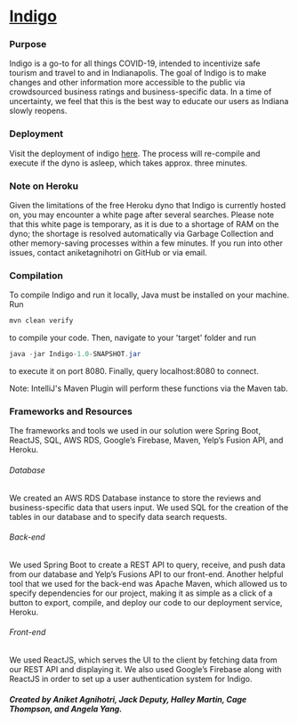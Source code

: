 # [Indigo](https://devpost.com/software/indigo-7rw30z)

### Purpose
Indigo is a go-to for all things COVID-19, intended to incentivize safe tourism and travel to and in Indianapolis. The goal of Indigo is to make changes and other information more accessible to the public via crowdsourced business ratings and business-specific data. In a time of uncertainty, we feel that this is the best way to educate our users as Indiana slowly reopens.

### Deployment
Visit the deployment of indigo [here](https://indigo04.herokuapp.com). The process will re-compile and execute if the dyno is asleep, which takes approx. three minutes.

### Note on Heroku
Given the limitations of the free Heroku dyno that Indigo is currently hosted on, you may encounter a white page after several searches. Please note that this white page is temporary, as it is due to a shortage of RAM on the dyno; the shortage is resolved automatically via Garbage Collection and other memory-saving processes within a few minutes. If you run into other issues, contact aniketagnihotri on GitHub or via email.

### Compilation
To compile Indigo and run it locally, Java must be installed on your machine. Run 
```java
mvn clean verify
```
to compile your code. Then, navigate to your 'target' folder and run 
```java
java -jar Indigo-1.0-SNAPSHOT.jar
```
to execute it on port 8080. Finally, query localhost:8080 to connect.

Note: IntelliJ's Maven Plugin will perform these functions via the Maven tab.

### Frameworks and Resources
The frameworks and tools we used in our solution were Spring Boot, ReactJS, SQL, AWS RDS, Google’s Firebase, Maven, Yelp’s Fusion API, and Heroku. 
###### Database
We created an AWS RDS Database instance to store the reviews and business-specific data that users input. We used SQL for the creation of the tables in our database and to specify data search requests.
###### Back-end
We used Spring Boot to create a REST API to query, receive, and push data from our database and Yelp’s Fusions API to our front-end. Another helpful tool that we used for the back-end was Apache Maven, which allowed us to specify dependencies for our project, making it as simple as a click of a button to export, compile, and deploy our code to our deployment service, Heroku. 
###### Front-end
We used ReactJS, which serves the UI to the client by fetching data from our REST API and displaying it. We also used Google’s Firebase along with ReactJS in order to set up a user authentication system for Indigo. 

##### Created by Aniket Agnihotri, Jack Deputy, Halley Martin, Cage Thompson, and Angela Yang.
